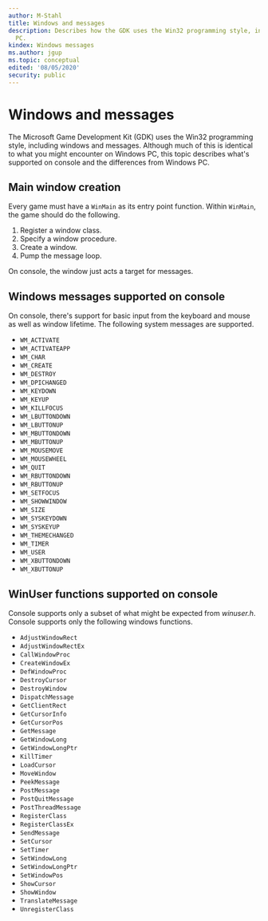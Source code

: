```yaml
---
author: M-Stahl
title: Windows and messages
description: Describes how the GDK uses the Win32 programming style, including windows and messages. Although much of this is identical to what you might encounter on Windows PC, this topic describes what's supported on console and the differences from Windows
  PC.
kindex: Windows messages
ms.author: jgup
ms.topic: conceptual
edited: '08/05/2020'
security: public
---
```


# Windows and messages

The Microsoft Game Development Kit (GDK) uses the Win32 programming style, including windows
and messages. Although much of this is identical to what you might
encounter on Windows PC, this topic describes what's supported on
console and the differences from Windows PC.

## Main window creation

Every game must have a `WinMain` as its entry point function. Within
`WinMain`, the game should do the following.

1. Register a window class.
1. Specify a window procedure.
1. Create a window.
1. Pump the message loop.

On console, the window just acts a target for messages.

## Windows messages supported on console

On console, there's support for basic input from the keyboard and mouse as well as window lifetime. The following system messages are supported.  

- `WM_ACTIVATE`
- `WM_ACTIVATEAPP`
- `WM_CHAR`
- `WM_CREATE`
- `WM_DESTROY`
- `WM_DPICHANGED`
- `WM_KEYDOWN`
- `WM_KEYUP`
- `WM_KILLFOCUS`
- `WM_LBUTTONDOWN`
- `WM_LBUTTONUP`
- `WM_MBUTTONDOWN`
- `WM_MBUTTONUP`
- `WM_MOUSEMOVE`
- `WM_MOUSEWHEEL`
- `WM_QUIT`
- `WM_RBUTTONDOWN`
- `WM_RBUTTONUP`
- `WM_SETFOCUS`
- `WM_SHOWWINDOW`
- `WM_SIZE`
- `WM_SYSKEYDOWN`
- `WM_SYSKEYUP`
- `WM_THEMECHANGED`
- `WM_TIMER`
- `WM_USER`
- `WM_XBUTTONDOWN`
- `WM_XBUTTONUP`

## WinUser functions supported on console

Console supports only a subset of what might be expected from
*winuser.h*. Console supports only the following windows functions.
  
- `AdjustWindowRect`
- `AdjustWindowRectEx`
- `CallWindowProc`
- `CreateWindowEx`
- `DefWindowProc`
- `DestroyCursor`
- `DestroyWindow`
- `DispatchMessage`
- `GetClientRect`
- `GetCursorInfo`
- `GetCursorPos`
- `GetMessage`
- `GetWindowLong`
- `GetWindowLongPtr`
- `KillTimer`
- `LoadCursor`
- `MoveWindow`
- `PeekMessage`
- `PostMessage`
- `PostQuitMessage`
- `PostThreadMessage`
- `RegisterClass`
- `RegisterClassEx`
- `SendMessage`
- `SetCursor`
- `SetTimer`
- `SetWindowLong`
- `SetWindowLongPtr`
- `SetWindowPos`
- `ShowCursor`
- `ShowWindow`
- `TranslateMessage`
- `UnregisterClass`